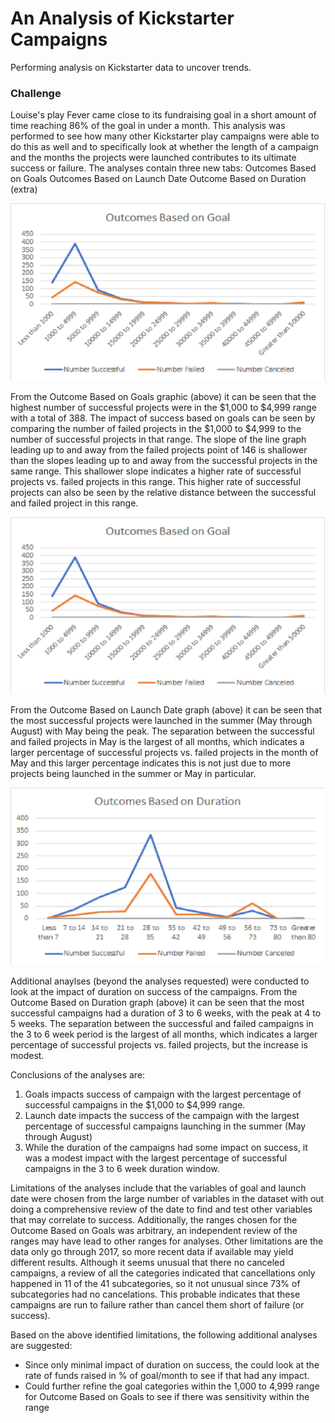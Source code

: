 # An Analysis of Kickstarter Campaigns
Performing analysis on Kickstarter data to uncover trends.

### Challenge

Louise's play Fever came close to its fundraising goal in a short amount of time reaching 86% of the goal in under a month. This analysis was performed to see how many other Kickstarter play campaigns were able to do this as well and to specifically look at whether the length of a campaign and the months the projects were launched contributes to its ultimate success or failure. The analyses contain three new tabs:
    Outcomes Based on Goals
    Outcomes Based on Launch Date 
    Outcome Based on Duration (extra)
   
![Outcome Based on Goal](https://github.com/jebouchard/kickstarter-analysis/blob/master/Outcomes%20Based%20on%20Goals.png)
     
From the Outcome Based on Goals graphic (above) it can be seen that the highest number of successful projects were in the $1,000 to $4,999 range with a total of 388. The impact of success based on goals can be seen by comparing the number of failed projects in the $1,000 to $4,999 to the number of successful projects in that range. The slope of the line graph leading up to and away from the failed projects point of 146 is shallower than the slopes leading up to and away from the successful projects in the same range. This shallower slope indicates a higher rate of successful projects vs. failed projects in this range. This higher rate of successful projects can also be seen by the relative distance between the successful and failed project in this range.
    
 ![Outcomes Based on Launch Date](https://github.com/jebouchard/kickstarter-analysis/blob/master/Outcomes%20Based%20on%20Goals.png)
    
From the Outcome Based on Launch Date graph (above) it can be seen that the most successful projects were launched in the summer (May through August) with May being the peak. The separation between the successful and failed projects in May is the largest of all months, which indicates a larger percentage of successful projects vs. failed projects in the month of May and this larger percentage indicates this is not just due to more projects being launched in the summer or May in particular. 

![Outcome Based on Duration](https://github.com/jebouchard/kickstarter-analysis/blob/master/Outcomes%20Based%20on%20Duration.png)

Additional anaylses (beyond the analyses requested) were conducted to look at the impact of duration on success of the campaigns. From the Outcome Based on Duration graph (above) it can be seen that the most successful campaigns had a duration of 3 to 6 weeks, with the peak at 4 to 5 weeks. The separation between the successful and failed campaigns in the 3 to 6 week period is the largest of all months, which indicates a larger percentage of successful projects vs. failed projects, but the increase is modest.

Conclusions of the analyses are:
   1. Goals impacts success of campaign with the largest percentage of successful campaigns in the $1,000 to $4,999 range.
   2. Launch date impacts the success of the campaign with the largest percentage of successful campaigns launching in the summer (May through August)
   3. While the duration of the campaigns had some impact on success, it was a modest impact with the largest percentage of successful campaigns in the 3 to 6 week duration window.

 
Limitations of the analyses include that the variables of goal and launch date were chosen from the large number of variables in the dataset with out doing a comprehensive review of the date to find and test other variables that may correlate to success.  Additionally, the ranges chosen for the Outcome Based on Goals was arbitrary, an independent review of the ranges may have lead to other ranges for analyses. Other limitations are the data only go through 2017, so more recent data if available may yield different results. Although it seems unusual that there no canceled campaigns, a review of all the categories indicated that cancellations only happened in 11 of the 41 subcategories, so it not unusual since  73% of subcategories had no cancelations. This probable indicates that these campaigns are run to failure rather than cancel them short of failure (or success).

Based on the above identified limitations, the following additional analyses are suggested:
   - Since only minimal impact of duration on success, the could look at the rate of funds raised in % of goal/month to see if that had any impact.
   - Could further refine the goal categories within the 1,000 to 4,999 range for Outcome Based on Goals to see if there was sensitivity within the range
